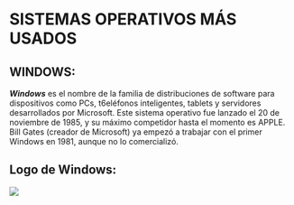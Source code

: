 # SISTEMAS OPERATIVOS MÁS USADOS    
## WINDOWS:  
***Windows*** es el nombre de la familia de distribuciones de software para dispositivos como PCs, t6eléfonos inteligentes, tablets y servidores desarrollados por Microsoft.
Este sistema operativo fue lanzado el 20 de noviembre de 1985, y su máximo competidor hasta el momento es APPLE.  
Bill Gates (creador de Microsoft) ya empezó a trabajar con el primer Windows en 1981, aunque no lo comercializó.   
## **Logo de Windows:**  
![](https://www.google.com/search?q=WINDOWS+quien+lo+creo&safe=strict&tbm=isch&source=iu&ictx=1&fir=tjnKVDd8BjRMJM%252CBOiDU_Tmcq4A8M%252C%252Fm%252F04r_8&vet=1&usg=AI4_-kToM3-ftUMKHw5QjSP6mQ104vpM-g&sa=X&ved=2ahUKEwjzypOy5ITsAhWszIUKHfBiDGwQ_B16BAgREAM#imgrc=tjnKVDd8BjRMJM)
